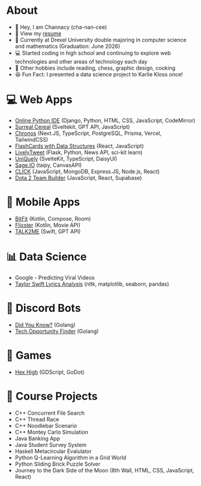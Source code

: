 
# About

- 👋 Hey, I am Channacy (cha-nan-cee)
- 📜 View my [resume](https://docs.google.com/document/d/1ng0Jm6Bq8qTJhxZ_Rml_KdtWcQ6mp6AnGsl27YqUn2Y/edit?usp=sharing)
- 🏫 Currently at Drexel University double majoring in computer science and mathematics (Graduation: June 2026)
- 💻 Started coding in high school and continuing to explore web technologies and other areas of technology each day 
- 📖 Other hobbies include reading, chess, graphic design, cooking
- 😆 Fun Fact: I presented a data science project to Karlie Kloss once!

# 💻 Web Apps
- [Online Python IDE](https://github.com/channacy/Python-IDE) (Django, Python, HTML, CSS, JavaScript, CodeMirror)
- [Surreal Cereal](https://github.com/channacy/Surreal-Cereal) (Sveltekit, GPT API, JavaScript)
- [Chronos](https://github.com/channacy/Chronos) (Next.JS, TypeScript, PostgreSQL, Prisma, Vercel, TailwindCSS)
- [FlashCards with Data Structures](https://github.com/channacy/web102_week2) (React, JavaScript)
- [LivelyTweet](https://github.com/channacy/LivelyTweet) (Flask, Python, News API, sci-kit learn)
- [UniQuely](https://github.com/channacy/idm364-cu62) (SvelteKit, TypeScript, DaisyUI)
- [Sage.IO](https://github.com/channacy/Sage.io) (taipy, CanvasAPI)
- [CLICK](https://github.com/channacy/CLICK) (JavaScript, MongoDB, Express.JS, Node.js, React)
- [Dota 2 Team Builder](https://github.com/channacy/WEB102_Week7) (JavaScript, React, Supabase)

# 📱 Mobile Apps
- [BitFit](https://github.com/channacy/AND102-Unit5Project) (Kotlin, Compose, Room)
- [Flixster](https://github.com/channacy/FlixsterApp) (Kotlin, Movie API)
- [TALK2ME](https://github.com/amirkaidarov/TalkToMe) (Swift, GPT API)

# 📊 Data Science
- Google - Predicting Viral Videos 
- [Taylor Swift Lyrics Analysis](https://github.com/channacy/Taylor-Swift-Lyrics-Analysis) (nltk, matplotlib, seaborn, pandas)

# 🤖 Discord Bots
- [Did You Know?](https://github.com/channacy/Did-You-Know-Bot) (Golang)
- [Tech Opportunity Finder](https://github.com/channacy/Tech-Opportunity-Finder) (Golang)


# 🎲 Games
- [Hex High](https://github.com/channacy/hex-high) (GDScript, GoDot)


# 🍏 Course Projects
- C++ Concurrent File Search
- C++ Thread Race
- C++ Noodlebar Scenario
- C++ Montey Carlo Simulation
- Java Banking App 
- Java Student Survey System
- Haskell Metacircular Evalulator
- Python Q-Learning Algorithm in a Grid World
- Python Sliding Brick Puzzle Solver
- Journey to the Dark Side of the Moon (8th Wall, HTML, CSS, JavaScript, React)

